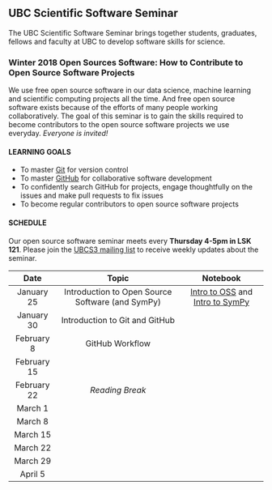 ## UBC Scientific Software Seminar

The UBC Scientific Software Seminar brings together students, graduates, fellows and faculty at UBC to develop software skills for science.

### Winter 2018 Open Sources Software: How to Contribute to Open Source Software Projects

We use free open source software in our data science, machine learning and scientific computing projects all the time. And free open source software exists because of the efforts of many people working collaboratively. The goal of this seminar is to gain the skills required to become contributors to the open source software projects we use everyday. *Everyone is invited!*

#### LEARNING GOALS

* To master [Git](https://git-scm.com/) for version control
* To master [GitHub](https://github.com/) for collaborative software development
* To confidently search GitHub for projects, engage thoughtfully on the issues and make pull requests to fix issues
* To become regular contributors to open source software projects

#### SCHEDULE

Our open source software seminar meets every **Thursday 4-5pm in LSK 121**. Please join the [UBCS3 mailing list](https://ubc.ca1.qualtrics.com/jfe/form/SV_6VCa1EYL5xjlUQ5) to receive weekly updates about the seminar.

| Date | Topic | Notebook |
| :---: | :---: | :---: |
| January 25 | Introduction to Open Source Software (and SymPy) | [Intro to OSS](notes-week-01/introduction-to-oss.ipynb) and [Intro to SymPy](notes-week-01/introduction-to-sympy.ipynb) |
| January 30 | Introduction to Git and GitHub | |
| February 8 | GitHub Workflow | | |
| February 15 |  | | |
| February 22 | *Reading Break*  | |
| March 1 |  | | |
| March 8 |  |  | |
| March 15 |  | | |
| March 22 |  | | |
| March 29 |  | | |
| April 5 |  | | |
